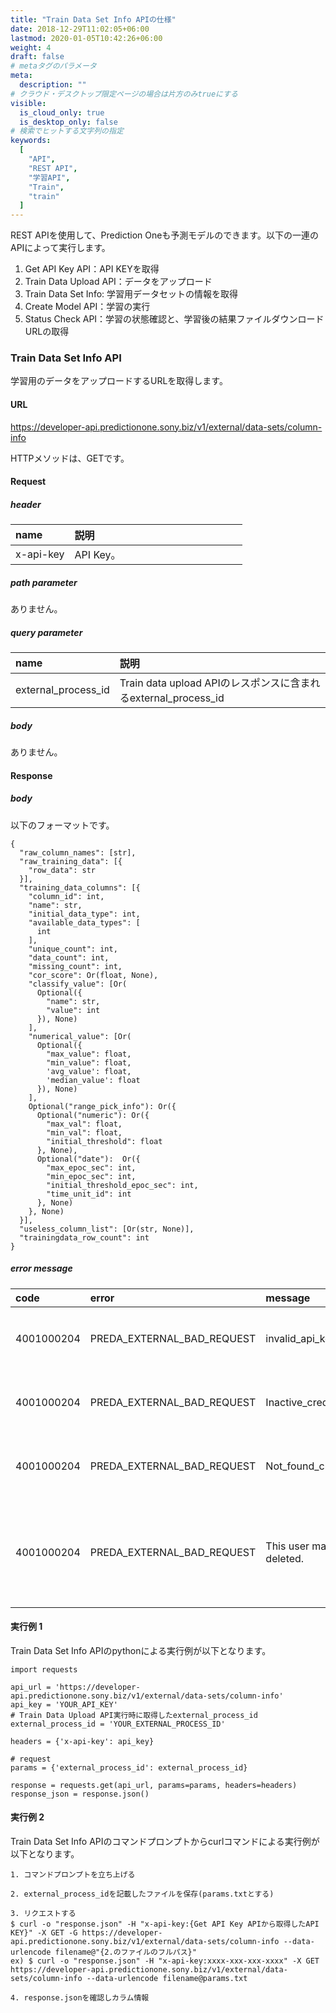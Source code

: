 ```yaml
---
title: "Train Data Set Info APIの仕様"
date: 2018-12-29T11:02:05+06:00
lastmod: 2020-01-05T10:42:26+06:00
weight: 4
draft: false
# metaタグのパラメータ
meta:
  description: ""
# クラウド・デスクトップ限定ページの場合は片方のみtrueにする
visible:
  is_cloud_only: true
  is_desktop_only: false
# 検索でヒットする文字列の指定
keywords:
  [
    "API",
    "REST API",
    "学習API",
    "Train",
    "train"
  ]
---
```


REST APIを使用して、Prediction Oneも予測モデルのできます。以下の一連のAPIによって実行します。
1. Get API Key API：API KEYを取得
2. Train Data Upload API：データをアップロード
3. Train Data Set Info: 学習用データセットの情報を取得
4. Create Model API：学習の実行
5. Status Check API：学習の状態確認と、学習後の結果ファイルダウンロードURLの取得

### Train Data Set Info API

学習用のデータをアップロードするURLを取得します。

#### URL

https://developer-api.predictionone.sony.biz/v1/external/data-sets/column-info

HTTPメソッドは、GETです。

#### Request

##### header

| name              | 説明              　　　　　　　　　　　　　　|
| :---------------- | :----------------------------------------- |
| x-api-key         | API Key。       |

##### path parameter

ありません。

##### query parameter

| name              | 説明              　　　　　　　　　　　　　　|
| :---------------- | :----------------------------------------- |
| external_process_id    | Train data upload APIのレスポンスに含まれるexternal_process_id|

##### body

ありません。

#### Response

##### body

以下のフォーマットです。

```
{
  "raw_column_names": [str],
  "raw_training_data": [{
    "row_data": str
  }],
  "training_data_columns": [{
    "column_id": int,
    "name": str,
    "initial_data_type": int,
    "available_data_types": [
      int
    ],
    "unique_count": int,
    "data_count": int,
    "missing_count": int,
    "cor_score": Or(float, None),
    "classify_value": [Or(
      Optional({
        "name": str,
        "value": int
      }), None)
    ],
    "numerical_value": [Or(
      Optional({
        "max_value": float,
        "min_value": float,
        'avg_value': float,
        'median_value': float
      }), None)
    ],
    Optional("range_pick_info"): Or({
      Optional("numeric"): Or({
        "max_val": float,
        "min_val": float,
        "initial_threshold": float
      }, None),
      Optional("date"):  Or({
        "max_epoc_sec": int,
        "min_epoc_sec": int,
        "initial_threshold_epoc_sec": int,
        "time_unit_id": int
      }, None)
    }, None)
  }],
  "useless_column_list": [Or(str, None)],
  "trainingdata_row_count": int
}
```

##### error message

| code       | error       | message               | reason               |
| :--------- | :---------- | :-------------------- | :------------------- |
| 4001000204 | PREDA_EXTERNAL_BAD_REQUEST | invalid_api_key. | APIキーが存在しない |
| 4001000204 | PREDA_EXTERNAL_BAD_REQUEST | Inactive_credential. | APIキーが間違っている |
| 4001000204 | PREDA_EXTERNAL_BAD_REQUEST | Not_found_credential. | APIキーが間違っている |
| 4001000204 | PREDA_EXTERNAL_BAD_REQUEST | This user may be deleted. | ユーザー情報が削除されている可能性がある |

#### 実行例 1

Train Data Set Info APIのpythonによる実行例が以下となります。

```
import requests

api_url = 'https://developer-api.predictionone.sony.biz/v1/external/data-sets/column-info'
api_key = 'YOUR_API_KEY'
# Train Data Upload API実行時に取得したexternal_process_id
external_process_id = 'YOUR_EXTERNAL_PROCESS_ID'

headers = {'x-api-key': api_key}

# request
params = {'external_process_id': external_process_id}

response = requests.get(api_url, params=params, headers=headers)
response_json = response.json()
```

#### 実行例 2

Train Data Set Info APIのコマンドプロンプトからcurlコマンドによる実行例が以下となります。

```
1. コマンドプロンプトを立ち上げる

2. external_process_idを記載したファイルを保存(params.txtとする)

3. リクエストする
$ curl -o "response.json" -H "x-api-key:{Get API Key APIから取得したAPI KEY}" -X GET -G https://developer-api.predictionone.sony.biz/v1/external/data-sets/column-info --data-urlencode filename@"{2.のファイルのフルパス}"
ex) $ curl -o "response.json" -H "x-api-key:xxxx-xxx-xxx-xxxx" -X GET https://developer-api.predictionone.sony.biz/v1/external/data-sets/column-info --data-urlencode filename@params.txt

4. response.jsonを確認しカラム情報
```

